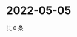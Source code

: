 # 2022-05-05

共 0 条

<!-- BEGIN WEIBO -->
<!-- 最后更新时间 Thu May 05 2022 13:21:07 GMT+0800 (China Standard Time) -->

<!-- END WEIBO -->
